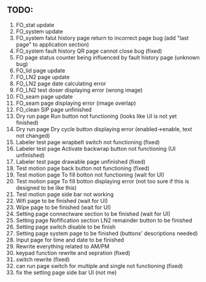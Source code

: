 ## TODO:

1. FO_stat update
2. FO_system update
3. FO_system falut history page return to incorrect page bug (add "last page" to application section)
4. FO_system fault history QR page cannot close bug (fixed)
5. FO page status counter being influenced by fault history page (unknown bug)
6. FO_lid page update
7. FO_LN2 page update
8. FO_LN2 page date calculating error
9. FO_LN2 test doser displaying error (wrong image)
10. FO_seam page update
11. FO_seam page displaying error (image overlap)
12. FO_clean SIP page unfinished
13. Dry run page Run button not functioning (looks like UI is not yet finished)
14. Dry run page Dry cycle button displaying error (enabled->enable, text not changed)
15. Labeler test page wrapbelt switch not functioning (fixed)
16. Labeler test page Activate backwrap button not functioning (UI unfinished)
17. Labeler test page drawable page unfinished (fixed)
18. Test motion page back button not functioning (fixed)
19. Test motion page To fill botton not functioning (wait for UI)
20. Test motion page To fill botton displaying error (not too sure if this is designed to be like this)
21. Test motion page side bar not working
22. Wifi page to be finished (wait for UI)
23. Wipe page to be finished (wait for UI)
24. Setting page connectware section to be finished (wait for UI)
25. Setting page Nofification section LN2 remainder button to be finished
26. Setting page switch disable to be finish
28. Setting page system page to be finished (buttons' descriptions needed)
29. Input page for time and date to be finished
30. Rewrite everything related to AM/PM
31. keypad function rewrite and sepration (fixed)
32. switch rewrite (fixed)
33. can run page switch for multiple and single not functioning (fixed)
34. fix the setting page side bar UI (not me)
